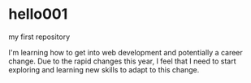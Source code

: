 # hello001
my first repository

I'm learning how to get into web development and potentially a career change. Due to the rapid changes this year, I feel that I need to start exploring and learning new skills to adapt to this change.

